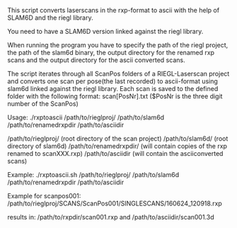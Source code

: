This script converts laserscans in the rxp-format to ascii with the help of SLAM6D and the riegl library.

You need to have a SLAM6D version linked against the riegl library.

When running the program you have to specify the path of the riegl project, the
path of the slam6d binary, the output directory for the renamed rxp scans and
the output directory for the ascii converted scans.

The script iterates through all ScanPos folders of a RIEGL-Laserscan project
and converts one scan per pose(the last recorded) to ascii-format using slam6d
linked against the riegl library.
Each scan is saved to the defined folder with the following format:
scan[PosNr].txt ($PosNr is the three digit number of the ScanPos)

Usage:
./rxptoascii /path/to/rieglproj/ /path/to/slam6d /path/to/renamedrxpdir /path/to/asciidir

/path/to/rieglproj/ (root directory of the scan project)
/path/to/slam6d/ (root directory of slam6d)
/path/to/renamedrxpdir/ (will contain copies of the rxp renamed to scanXXX.rxp)
/path/to/asciidir (will contain the asciiconverted scans)


Example:
./rxptoascii.sh /path/to/rieglproj/ /path/to/slam6d /path/to/renamedrxpdir /path/to/asciidir

Example for scanpos001:
/path/to/rieglproj/SCANS/ScanPos001/SINGLESCANS/160624_120918.rxp

results in:
/path/to/rxpdir/scan001.rxp
and
/path/to/asciidir/scan001.3d
